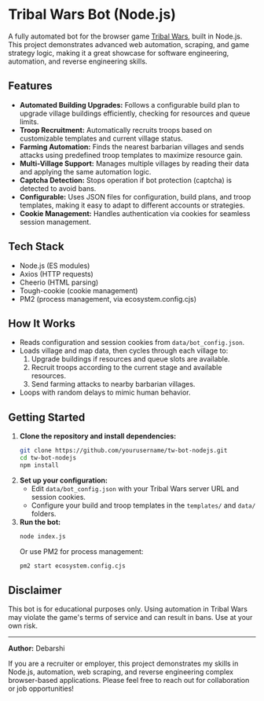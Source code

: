# Tribal Wars Bot (Node.js)

A fully automated bot for the browser game [Tribal Wars](https://www.tribalwars.net/), built in Node.js. This project demonstrates advanced web automation, scraping, and game strategy logic, making it a great showcase for software engineering, automation, and reverse engineering skills.

## Features

- **Automated Building Upgrades:** Follows a configurable build plan to upgrade village buildings efficiently, checking for resources and queue limits.
- **Troop Recruitment:** Automatically recruits troops based on customizable templates and current village status.
- **Farming Automation:** Finds the nearest barbarian villages and sends attacks using predefined troop templates to maximize resource gain.
- **Multi-Village Support:** Manages multiple villages by reading their data and applying the same automation logic.
- **Captcha Detection:** Stops operation if bot protection (captcha) is detected to avoid bans.
- **Configurable:** Uses JSON files for configuration, build plans, and troop templates, making it easy to adapt to different accounts or strategies.
- **Cookie Management:** Handles authentication via cookies for seamless session management.

## Tech Stack

- Node.js (ES modules)
- Axios (HTTP requests)
- Cheerio (HTML parsing)
- Tough-cookie (cookie management)
- PM2 (process management, via ecosystem.config.cjs)

## How It Works

- Reads configuration and session cookies from `data/bot_config.json`.
- Loads village and map data, then cycles through each village to:
  1. Upgrade buildings if resources and queue slots are available.
  2. Recruit troops according to the current stage and available resources.
  3. Send farming attacks to nearby barbarian villages.
- Loops with random delays to mimic human behavior.

## Getting Started

1. **Clone the repository and install dependencies:**
   ```bash
   git clone https://github.com/yourusername/tw-bot-nodejs.git
   cd tw-bot-nodejs
   npm install
   ```
2. **Set up your configuration:**
   - Edit `data/bot_config.json` with your Tribal Wars server URL and session cookies.
   - Configure your build and troop templates in the `templates/` and `data/` folders.
3. **Run the bot:**
   ```bash
   node index.js
   ```
   Or use PM2 for process management:
   ```bash
   pm2 start ecosystem.config.cjs
   ```

## Disclaimer

This bot is for educational purposes only. Using automation in Tribal Wars may violate the game's terms of service and can result in bans. Use at your own risk.

---

**Author:** Debarshi

If you are a recruiter or employer, this project demonstrates my skills in Node.js, automation, web scraping, and reverse engineering complex browser-based applications. Please feel free to reach out for collaboration or job opportunities!